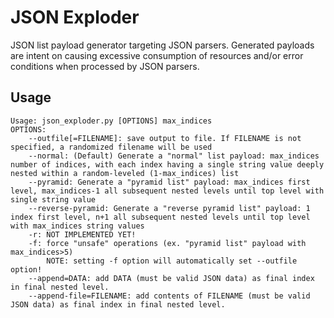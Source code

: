# JSON Exploder

JSON list payload generator targeting JSON parsers. Generated payloads are intent on causing excessive consumption of resources and/or error conditions when processed by JSON parsers.

## Usage

```
Usage: json_exploder.py [OPTIONS] max_indices
OPTIONS:
	--outfile[=FILENAME]: save output to file. If FILENAME is not specified, a randomized filename will be used
	--normal: (Default) Generate a "normal" list payload: max_indices number of indices, with each index having a single string value deeply nested within a random-leveled (1-max_indices) list
	--pyramid: Generate a "pyramid list" payload: max_indices first level, max_indices-1 all subsequent nested levels until top level with single string value
	--reverse-pyramid: Generate a "reverse pyramid list" payload: 1 index first level, n+1 all subsequent nested levels until top level with max_indices string values
	-r: NOT IMPLEMENTED YET!
	-f: force "unsafe" operations (ex. "pyramid list" payload with max_indices>5)
		NOTE: setting -f option will automatically set --outfile option!
	--append=DATA: add DATA (must be valid JSON data) as final index in final nested level.
	--append-file=FILENAME: add contents of FILENAME (must be valid JSON data) as final index in final nested level.
```

